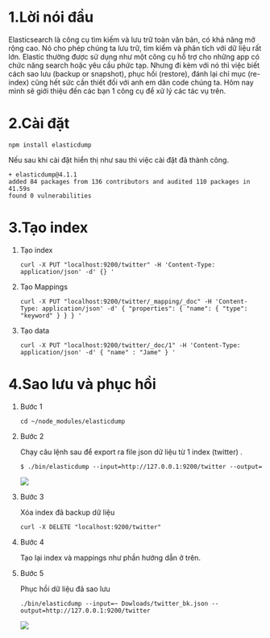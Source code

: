 # **1.Lời nói đầu**
Elasticsearch là công cụ tìm kiếm và lưu trữ toàn văn bản, có khả năng mở rộng cao. Nó cho phép chúng ta lưu trữ, tìm kiếm và phân tích với dữ liệu rất lớn. Elastic thường được sử dụng như một công cụ hỗ trợ cho những app có chức năng search hoặc yêu cầu phức tạp. Nhưng đi kèm với nó thì việc biết cách sao lưu (backup or snapshot), phục hồi (restore), đánh lại chỉ mục (re-index) cũng hết sức cần thiết đối với anh em dân code chúng ta. Hôm nay mình sẽ giới thiệu đến các bạn 1 công cụ để xử  lý các tác vụ trên.
# **2.Cài đặt**
```
npm install elasticdump

```

Nếu sau khi cài đặt hiển thị như sau thì việc cài đặt đã thành công.

```
+ elasticdump@4.1.1
added 84 packages from 136 contributors and audited 110 packages in 41.59s
found 0 vulnerabilities

```
# **3.Tạo index**

1. Tạo index

    `curl -X PUT "localhost:9200/twitter" -H 'Content-Type: application/json' -d'
{}
'`
2. Tạo Mappings

    `curl -X PUT "localhost:9200/twitter/_mapping/_doc" -H 'Content-Type: application/json' -d'
{
  "properties": {
    "name": {
      "type": "keyword"
    }
  }
}
'`
3. Tạo data

    `curl -X PUT "localhost:9200/twitter/_doc/1" -H 'Content-Type: application/json' -d'
{
    "name" : "Jame"
}
'`
# **4.Sao lưu và phục hồi**
1. Bước 1

    `cd ~/node_modules/elasticdump`
    
2. Bước 2

    Chạy câu lệnh sau để export ra file json dữ liệu từ 1 index (twitter)    .  
    ```
    $ ./bin/elasticdump --input=http://127.0.0.1:9200/twitter --output=
    ```

    ![](https://images.viblo.asia/100bdbb9-837a-49af-a45c-3b6882168f2c.png)

3. Bước 3
 
     Xóa index đã backup dữ liệu
     
     `curl -X DELETE "localhost:9200/twitter"`
 
 4. Bước 4
 
     Tạo lại index và mappings như phần hướng dẫn ở trên.
     
  5. Bước 5
  
      Phục hồi dữ liệu đã sao lưu
      
      `./bin/elasticdump --input=~ Dowloads/twitter_bk.json --output=http://127.0.0.1:9200/twitter`
      
      ![](https://images.viblo.asia/e67b0dfd-0e1c-458d-a4a6-5abd042ac625.png)